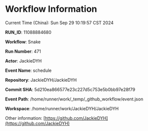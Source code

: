 # Workflow Information

Current Time (China): Sun Sep 29 10:19:57 CST 2024  

**RUN_ID**: 11088884680  

**Workflow**: Snake  

**Run Number**: 471  

**Actor**: JackieDYH  

**Event Name**: schedule  

**Repository**: JackieDYH/JackieDYH  

**Commit SHA**: 5d210ea866577e23c227d5c753e5b0bb97e28f79  

**Event Path**: /home/runner/work/_temp/_github_workflow/event.json  

**Workspace**: /home/runner/work/JackieDYH/JackieDYH  

Other information: [https://github.com/JackieDYH](https://github.com/JackieDYH)
